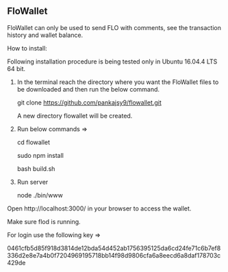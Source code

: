 FloWallet
---------

FloWallet can only be used to send FLO with comments, see the transaction history and wallet balance.

How to install:

Following installation procedure is being tested only in Ubuntu 16.04.4 LTS 64 bit. 

1. In the terminal reach the directory where you want the FloWallet files to be downloaded and then run the below command.

   git clone https://github.com/pankajsy9/flowallet.git
   
   A new directory flowallet will be created.

2. Run below commands => 

   cd flowallet

   sudo npm install

   bash build.sh

4. Run server

   node ./bin/www
   

Open http://localhost:3000/ in your browser to access the wallet.

Make sure flod is running.



For login use the following key =>

0461cfb5d85f918d3814de12bda54d452ab1756395125da6cd24fe71c6b7ef8336d2e8e7a4b0f7204969195718bb14f98d9806cfa6a8eecd6a8daf178703c429de

